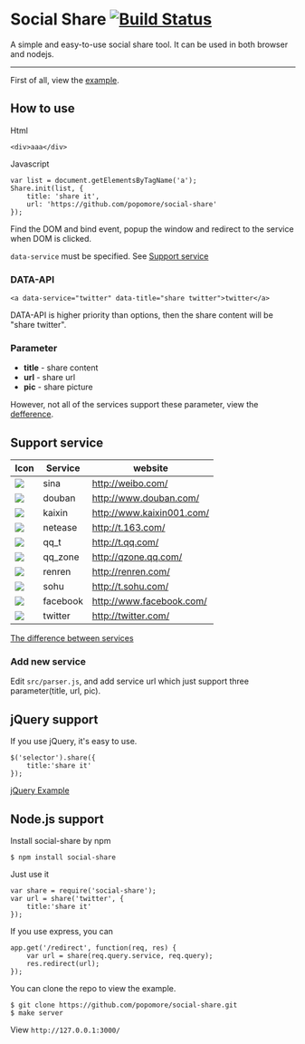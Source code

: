 # Social Share [![Build Status](https://secure.travis-ci.org/popomore/social-share.png)](http://travis-ci.org/popomore/social-share)

A simple and easy-to-use social share tool. It can be used in both browser and nodejs.

---

First of all, view the [example](http://popomore.github.com/social-share/examples/).

## How to use

Html

```
<div>aaa</div>
```

Javascript

```
var list = document.getElementsByTagName('a');
Share.init(list, {
    title: 'share it',
    url: 'https://github.com/popomore/social-share'
});
```

Find the DOM and bind event, popup the window and redirect to the service when DOM is clicked. 

`data-service` must be specified. See [Support service](#support-service)

### DATA-API

```
<a data-service="twitter" data-title="share twitter">twitter</a>
```

DATA-API is higher priority than options, then the share content will be "share twitter".

### Parameter

 -  **title** - share content
 -  **url** - share url
 -  **pic** - share picture
 
However, not all of the services support these parameter, view the [defference](https://github.com/popomore/social-share/wiki).

## Support service

Icon | Service | website
------ | ----- | -----
![](https://raw.github.com/popomore/social-share/master/assets/sina.png) | sina | http://weibo.com/
![](https://raw.github.com/popomore/social-share/master/assets/douban.png) | douban | http://www.douban.com/
![](https://raw.github.com/popomore/social-share/master/assets/kaixin.png) | kaixin | http://www.kaixin001.com/
![](https://raw.github.com/popomore/social-share/master/assets/netease.png) | netease | http://t.163.com/
![](https://raw.github.com/popomore/social-share/master/assets/qq_t.png) | qq_t | http://t.qq.com/
![](https://raw.github.com/popomore/social-share/master/assets/qq_zone.png) | qq_zone | http://qzone.qq.com/
![](https://raw.github.com/popomore/social-share/master/assets/renren.png) | renren | http://renren.com/
![](https://raw.github.com/popomore/social-share/master/assets/sohu.png) | sohu | http://t.sohu.com/
![](https://raw.github.com/popomore/social-share/master/assets/facebook.png) | facebook | http://www.facebook.com/
![](https://raw.github.com/popomore/social-share/master/assets/twitter.png) | twitter | http://twitter.com/

[The difference between services](https://github.com/popomore/social-share/wiki)

### Add new service

Edit `src/parser.js`, and add service url which just support three parameter(title, url, pic).

## jQuery support

If you use jQuery, it's easy to use.

```
$('selector').share({
    title:'share it'
});
```

[jQuery Example](http://popomore.github.com/social-share/examples/index.jquery.html)

## Node.js support

Install social-share by npm

```
$ npm install social-share
```

Just use it

```
var share = require('social-share');
var url = share('twitter', {
    title:'share it'
});
```

If you use express, you can

```
app.get('/redirect', function(req, res) {
    var url = share(req.query.service, req.query);
    res.redirect(url);
});
```

You can clone the repo to view the example.

```
$ git clone https://github.com/popomore/social-share.git
$ make server
```

View `http://127.0.0.1:3000/`



